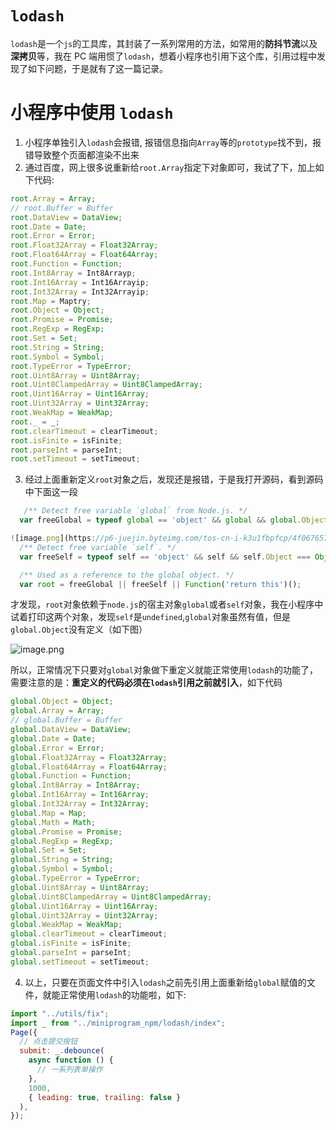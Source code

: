 <!-- ---
theme: arknights
--- -->

# `lodash`

`lodash`是一个`js`的工具库，其封装了一系列常用的方法，如常用的**防抖节流**以及**深拷贝**等，我在 PC 端用惯了`lodash`，想着小程序也引用下这个库，引用过程中发现了如下问题，于是就有了这一篇记录。

# 小程序中使用 `lodash`

1. 小程序单独引入`lodash`会报错, 报错信息指向`Array`等的`prototype`找不到，报错导致整个页面都渲染不出来
2. 通过百度，网上很多说重新给`root.Array`指定下对象即可，我试了下，加上如下代码:

```js
root.Array = Array;
// root.Buffer = Buffer
root.DataView = DataView;
root.Date = Date;
root.Error = Error;
root.Float32Array = Float32Array;
root.Float64Array = Float64Array;
root.Function = Function;
root.Int8Array = Int8Arrayp;
root.Int16Array = Int16Arrayip;
root.Int32Array = Int32Arrayip;
root.Map = Maptry;
root.Object = Object;
root.Promise = Promise;
root.RegExp = RegExp;
root.Set = Set;
root.String = String;
root.Symbol = Symbol;
root.TypeError = TypeError;
root.Uint8Array = Uint8Array;
root.Uint8ClampedArray = Uint8ClampedArray;
root.Uint16Array = Uint16Array;
root.Uint32Array = Uint32Array;
root.WeakMap = WeakMap;
root._ = _;
root.clearTimeout = clearTimeout;
root.isFinite = isFinite;
root.parseInt = parseInt;
root.setTimeout = setTimeout;
```

3. 经过上面重新定义`root`对象之后，发现还是报错，于是我打开源码，看到源码中下面这一段

```js
   /** Detect free variable `global` from Node.js. */
  var freeGlobal = typeof global == 'object' && global && global.Object === Object && global;

![image.png](https://p6-juejin.byteimg.com/tos-cn-i-k3u1fbpfcp/4f067657b9c14497917e9d4e7a382a1c~tplv-k3u1fbpfcp-watermark.image?)
  /** Detect free variable `self`. */
  var freeSelf = typeof self == 'object' && self && self.Object === Object && self;

  /** Used as a reference to the global object. */
  var root = freeGlobal || freeSelf || Function('return this')();
```

才发现，`root`对象依赖于`node.js`的宿主对象`global`或者`self`对象，我在小程序中试着打印这两个对象，发现`self`是`undefined`,`global`对象虽然有值，但是`global.Object`没有定义（如下图）

![image.png](https://p3-juejin.byteimg.com/tos-cn-i-k3u1fbpfcp/a9c8d39e05374f3bb47e93efcc5a66fe~tplv-k3u1fbpfcp-watermark.image?)

所以，正常情况下只要对`global`对象做下重定义就能正常使用`lodash`的功能了，需要注意的是：**重定义的代码必须在`lodash`引用之前就引入**，如下代码

```js
global.Object = Object;
global.Array = Array;
// global.Buffer = Buffer
global.DataView = DataView;
global.Date = Date;
global.Error = Error;
global.Float32Array = Float32Array;
global.Float64Array = Float64Array;
global.Function = Function;
global.Int8Array = Int8Array;
global.Int16Array = Int16Array;
global.Int32Array = Int32Array;
global.Map = Map;
global.Math = Math;
global.Promise = Promise;
global.RegExp = RegExp;
global.Set = Set;
global.String = String;
global.Symbol = Symbol;
global.TypeError = TypeError;
global.Uint8Array = Uint8Array;
global.Uint8ClampedArray = Uint8ClampedArray;
global.Uint16Array = Uint16Array;
global.Uint32Array = Uint32Array;
global.WeakMap = WeakMap;
global.clearTimeout = clearTimeout;
global.isFinite = isFinite;
global.parseInt = parseInt;
global.setTimeout = setTimeout;
```

4. 以上，只要在页面文件中引入`lodash`之前先引用上面重新给`global`赋值的文件，就能正常使用`lodash`的功能啦，如下:

```js
import "../utils/fix";
import _ from "../miniprogram_npm/lodash/index";
Page({
  // 点击提交按钮
  submit: _.debounce(
    async function () {
      // 一系列表单操作
    },
    1000,
    { leading: true, trailing: false }
  ),
});
```
